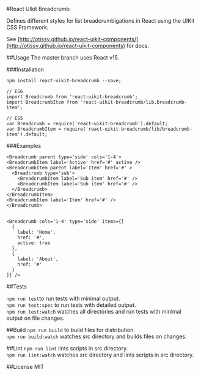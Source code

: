 #React UIkit Breadcrumb

Defines different styles for list breadcrumbigations in React using the UIKit CSS Framework.

See [http://otissv.github.io/react-uikit-components/](http://otissv.github.io/react-uikit-components) for docs.

##Usage
The master branch uses React v15.

###Installation

    npm install react-uikit-breadcrumb --save;

    // ES6
    import Breadcrumb from 'react-uikit-breadcrumb';
    import BreadcrumbItem from 'react-uikit-breadcrumb/lib.breadcrumb-item';

    // ES5
    var Breadcrumb = require('react-uikit-breadcrumb').default;
    var BreadcrumbItem = require('react-uikit-breadcrumb/lib/breadcrumb-item').default;


###Examples

    <Breadcrumb parent type='side' cols='1-4'>
    <BreadcrumbItem label='Active' href='#' active />
    <BreadcrumbItem parent label='Item' href='#' >
      <Breadcrumb type='sub'>
        <BreadcrumbItem label='Sub item' href='#' />
        <BreadcrumbItem label='Sub item' href='#' />
      </Breadcrumb>
    </BreadcrumbItem>
    <BreadcrumbItem label='Item' href='#' />
    </Breadcrumb>


    <Breadcrumb cols='1-4' type='side' items={[
      {
        label: 'Home',
        href: '#',
        active: true
      },
      {
        label: 'About',
        href: '#'
      }
    ]} />



##Tests

`npm run test`to run tests with minimal output.  
`npm run test:spec` to run tests with detailed output.  
`npm run test:watch` watches all directories and run tests with minimal output on file changes.

##Build
`npm run build` to build files for distribution.  
`npm run build:watch` watches src directory and builds files on changes.

##Lint
`npm run lint` lints scripts in src directory.  
`npm run lint:watch` watches src directory and lints scripts in src directory.

##License
MIT
